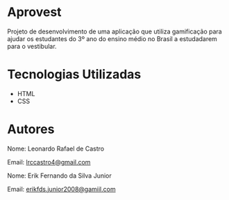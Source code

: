# Aprovest
Projeto de desenvolvimento de uma aplicação que utiliza gamificação para ajudar os estudantes do 3º ano do ensino médio no Brasil a estudadarem para o vestibular.

# Tecnologias Utilizadas
- HTML
- CSS

# Autores
Nome: Leonardo Rafael de Castro

Email: lrccastro4@gmail.com

Nome: Erik Fernando da Silva Junior

Email: erikfds.junior2008@gamiil.com
